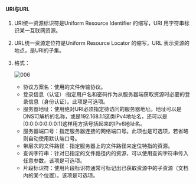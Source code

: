 #### URI与URL

1. URI统一资源标识符是Uniform Resource Identifier 的缩写，URI 用字符串标识某一互联网资源。

2. URL统一资源定位符是Uniform Resource Locator 的缩写，URL 表示资源的地点，是URI的子集。

3. 格式：

   ![006](C:\Users\acer\aioverg\前端\img\006.jpg)

   - 协议方案名：使用的文件传输协议。
   - 登录信息（认证）:指定用户名和密码作为从服务器端获取资源时必要的登录信息（身份认证）。此项是可选项。
   - 服务器地址：使用绝对URI必须指定待访问的服务器地址。地址可以是DNS可解析的名称，或是192.168.1.1这类IPv4地址名，还可以是[0:0:0:0:0:0:0:1]这样用方括号括起来的IPv6地址名。
   - 服务器端口号：指定服务器连接的网络端口号。此项也是可选项，若省略则自动使用默认端口号。
   - 带层次的文件路径：指定服务器上的文件路径来定位特指的资源。
   - 查询字符串：针对已指定的文件路径内的资源，可以使用查询字符串传入任意参数。该项是可选项。
   - 片段标识符：使用片段标识符通常可标记出已获取资源中的子资源（文档内的某个位置）。该项是可选项。

     